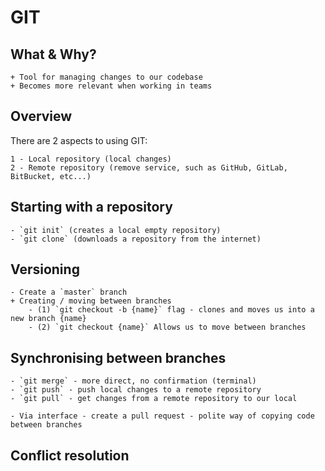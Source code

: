 # GIT

## What & Why?

    + Tool for managing changes to our codebase
    + Becomes more relevant when working in teams

## Overview

There are 2 aspects to using GIT:

    1 - Local repository (local changes)
    2 - Remote repository (remove service, such as GitHub, GitLab, BitBucket, etc...)

## Starting with a repository

    - `git init` (creates a local empty repository)
    - `git clone` (downloads a repository from the internet)

## Versioning

    - Create a `master` branch
    + Creating / moving between branches
        - (1) `git checkout -b {name}` flag - clones and moves us into a new branch {name}
        - (2) `git checkout {name}` Allows us to move between branches

## Synchronising between branches

    - `git merge` - more direct, no confirmation (terminal)
    - `git push` - push local changes to a remote repository
    - `git pull` - get changes from a remote repository to our local
    
    - Via interface - create a pull request - polite way of copying code between branches

## Conflict resolution
